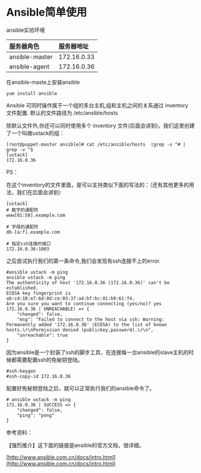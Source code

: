 # Ansible简单使用

ansible实验环境

| 服务器角色 | 服务器地址 |
| :--- | :--- |
| ansible-master | 172.16.0.33 |
| ansible-agent | 172.16.0.36 |

在ansible-maste上安装ansible

```
yum install ansible
```

Ansible 可同时操作属于一个组的多台主机,组和主机之间的关系通过 inventory 文件配置. 默认的文件路径为 /etc/ansible/hosts

除默认文件外,你还可以同时使用多个 inventory 文件\(后面会讲到\)，我们这里创建了一个叫做ustack的组：

```
[root@puppet-master ansible]# cat /etc/ansible/hosts  |grep -v ^# | grep -v ^$
[ustack]
172.16.0.36
```

PS：

在这个inventory的文件里面，是可以支持类似下面的写法的：（还有其他更多的用法，我们在后面会讲到）

```
[ustack]
# 数字的通配符
www[01:50].example.com

# 字母的通配符
db-[a:f].example.com

# 指定ssh连接的端口
172.16.0.36:1003
```

之后尝试执行我们的第一条命令,我们会发现有ssh连接不上的error.

```
#ansible ustack -m ping
ansible ustack -m ping
The authenticity of host '172.16.0.36 (172.16.0.36)' can't be established.
ECDSA key fingerprint is ab:c4:10:e7:6d:8d:ce:03:37:a4:bf:bc:01:b9:61:f4.
Are you sure you want to continue connecting (yes/no)? yes
172.16.0.36 | UNREACHABLE! => {
    "changed": false,
    "msg": "Failed to connect to the host via ssh: Warning: Permanently added '172.16.0.36' (ECDSA) to the list of known hosts.\r\nPermission denied (publickey,password).\r\n",
    "unreachable": true
}
```

因为ansible是一个封装了ssh的脚步工具，在连接每一台ansible的slave主机的时候都需要配置ssh的免秘钥登陆。

```
#ssh-keygen
#ssh-copy-id 172.16.0.36
```

配置好免秘钥登陆之后，就可以正常执行我们的ansible命令了。

```
# ansible ustack -m ping
172.16.0.36 | SUCCESS => {
    "changed": false,
    "ping": "pong"
}
```

参考资料：

【强烈推介】这下面的链接是ansible的官方文档，很详细。

[http://www.ansible.com.cn/docs/intro.html](http://www.ansible.com.cn/docs/intro.html)

